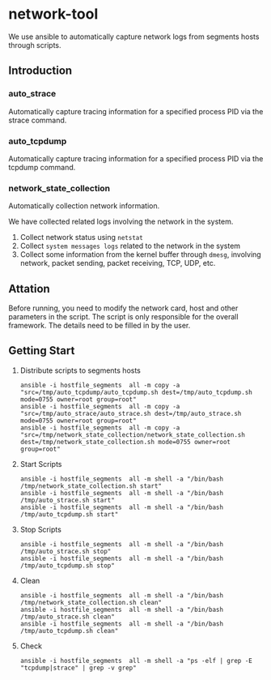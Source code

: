 # network-tool
We use ansible to automatically capture network logs from segments hosts through scripts.

## Introduction
### auto_strace 
Automatically capture tracing information for a specified process PID via the strace command.

### auto_tcpdump
Automatically capture tracing information for a specified process PID via the tcpdump command.

### network_state_collection
Automatically collection network information.

We have collected related logs involving the network in the system.
1. Collect network status using `netstat`
2. Collect `system messages logs` related to the network in the system
3. Collect some information from the kernel buffer through `dmesg`, involving network, packet sending, packet receiving, TCP, UDP, etc.



## Attation
Before running, you need to modify the network card, host and other parameters in the script. The script is only responsible for the overall framework. The details need to be filled in by the user.

## Getting Start
1. Distribute scripts to segments hosts
   ```
   ansible -i hostfile_segments  all -m copy -a "src=/tmp/auto_tcpdump/auto_tcpdump.sh dest=/tmp/auto_tcpdump.sh mode=0755 owner=root group=root"
   ansible -i hostfile_segments  all -m copy -a "src=/tmp/auto_strace/auto_strace.sh dest=/tmp/auto_strace.sh mode=0755 owner=root group=root"
   ansible -i hostfile_segments  all -m copy -a "src=/tmp/network_state_collection/network_state_collection.sh dest=/tmp/network_state_collection.sh mode=0755 owner=root group=root"
   ```
2. Start Scripts
   ```
   ansible -i hostfile_segments  all -m shell -a "/bin/bash /tmp/network_state_collection.sh start"
   ansible -i hostfile_segments  all -m shell -a "/bin/bash /tmp/auto_strace.sh start"
   ansible -i hostfile_segments  all -m shell -a "/bin/bash /tmp/auto_tcpdump.sh start"
   ```
3. Stop Scripts
   ```
   ansible -i hostfile_segments  all -m shell -a "/bin/bash /tmp/auto_strace.sh stop"
   ansible -i hostfile_segments  all -m shell -a "/bin/bash /tmp/auto_tcpdump.sh stop"
   ```
4. Clean
   ```
   ansible -i hostfile_segments  all -m shell -a "/bin/bash /tmp/network_state_collection.sh clean"
   ansible -i hostfile_segments  all -m shell -a "/bin/bash /tmp/auto_strace.sh clean"
   ansible -i hostfile_segments  all -m shell -a "/bin/bash /tmp/auto_tcpdump.sh clean"
   ```
5. Check
   ```
   ansible -i hostfile_segments  all -m shell -a "ps -elf | grep -E "tcpdump|strace" | grep -v grep"
   ```



   
